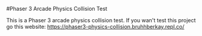 #Phaser 3 Arcade Physics Collision Test

This is a Phaser 3 arcade physics collision test.
If you wan't test this project go this website:
https://phaser3-physics-collision.bruhhberkay.repl.co/
